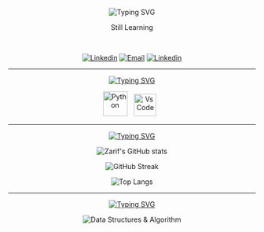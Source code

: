 

<div align=center>

![Typing SVG](https://readme-typing-svg.demolab.com?font=Space+Mono&size=20&duration=3000&pause=1000&color=2CFF1E&background=0E0E0E00&width=435&center=True&vCenter=True&lines=Hi+there+%F0%9F%91%8B%2C.)

</div>
<p align=center> Still Learning</p>
<br>

<p align="center">
    <a href="https://www.linkedin.com/">
        <img alt="Linkedin" src="https://custom-icon-badges.demolab.com/badge/-LinkedIn-blue?logo=LinkedIn&logoColor=white&style=for-the-badge"/></a>
    <a href="https://mail.google.com/mail/?view=cm&fs=1&to=flacko.programming@gmail.com&su=SUBJECT&body=BODY">
        <img alt="Email" src="https://custom-icon-badges.demolab.com/badge/-Email-red?logo=gmail&logoColor=white&style=for-the-badge"/></a>
    <a href="https://www.youtube.com/watch?v=hPr-Yc92qaY">
        <img alt="Linkedin" src="https://custom-icon-badges.demolab.com/badge/-Youtube-FF0000?logo=Youtube&logoColor=white&style=for-the-badge"/></a>
</p>
<hr>
<div align=center>

[![Typing SVG](https://readme-typing-svg.demolab.com?font=Space+Mono&duration=3000&pause=1000&color=2CFF1E&center=true&vCenter=true&width=435&lines=%E2%9A%99%EF%B8%8F+Languages+%26+Tools)](https://git.io/typing-svg)

</div>

<div align=center>
<a target="_blank" rel="noreferrer">
    <img alt="Python" height="50px" style="padding-right:10px" src="https://cdn.jsdelivr.net/gh/devicons/devicon/icons/python/python-original.svg" />
</a>
<a target="_blank" rel="noreferrer">
    <img alt="VsCode" height="45px" style="padding-right:10px" src="https://cdn.jsdelivr.net/gh/devicons/devicon/icons/vscode/vscode-original.svg" />
</div>
<hr>
</a>

<div align=center>

[![Typing SVG](https://readme-typing-svg.demolab.com?font=Space+Mono&duration=3000&pause=1000&color=2CFF1E&center=true&vCenter=true&width=435&lines=%F0%9F%93%88Statistics)](https://git.io/typing-svg)

</div>

<div align=center>

![Zarif's GitHub stats](https://github-readme-stats.vercel.app/api?username=NotZarifGitHub&show_icons=true&theme=radical&include_all_commits=True)

![GitHub Streak](https://streak-stats.demolab.com/?user=NotZarifGitHub&currStreakNum=2FD3EB&fire=pink&sideLabels=F00&date_format=[Y.]n.j&theme=radical)

![Top Langs](https://github-readme-stats.vercel.app/api/top-langs/?username=NotZarifGitHub&layout=compact&theme=radical)

</div>

<hr>

<div align=center>

[![Typing SVG](https://readme-typing-svg.demolab.com?font=Space+Mono&duration=3000&pause=1000&color=2CFF1E&center=true&vCenter=true&width=435&lines=%F0%9F%93%96Currently+Learning)](https://git.io/typing-svg)
</div>

<div align=center>
    <a>
        <img alt="Data Structures & Algorithm" src="https://custom-icon-badges.demolab.com/badge/-Data Structures & Algorithm-49592a?logo=The Algorithms&logoColor=white&style=for-the-badge"/>
    </a>
</div>
